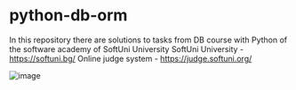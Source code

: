 # python-db-orm
In this repository there are solutions to tasks from DB course with Python of the software academy of SoftUni University  SoftUni University - https://softuni.bg/ Online judge system - https://judge.softuni.org/

![image](https://github.com/user-attachments/assets/584b9d2e-f7d9-4cb2-a642-278f74ba2c5a)
